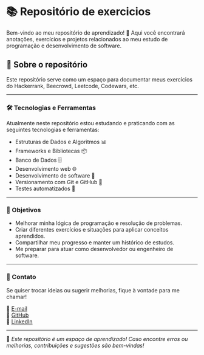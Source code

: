 # 📚 Repositório de exercicios

Bem-vindo ao meu repositório de aprendizado! 🚀 Aqui você encontrará anotações, exercícios e projetos relacionados ao meu estudo de programação e desenvolvimento de software.

## 📌 Sobre o repositório

Este repositório serve como um espaço para documentar meus exercícios do Hackerrank, Beecrowd, Leetcode, Codewars, etc.

---

### 🛠 Tecnologias e Ferramentas

Atualmente neste repositório estou estudando e praticando com as seguintes tecnologias e ferramentas:

- Estruturas de Dados e Algoritmos 📊
- Frameworks e Bibliotecas 📦
- Banco de Dados 🗄️
- Desenvolvimento web 🌐
- Desenvolvimento de software 🚀
- Versionamento com Git e GitHub 🔄
- Testes automatizados 🧪

---

### 🎯 Objetivos

- Melhorar minha lógica de programação e resolução de problemas.
- Criar diferentes exercícios e situações para aplicar conceitos aprendidos.
- Compartilhar meu progresso e manter um histórico de estudos.
- Me preparar para atuar como desenvolvedor ou engenheiro de software.

---

### 🔗 Contato

Se quiser trocar ideias ou sugerir melhorias, fique à vontade para me chamar!

📧 [E-mail](mailto:vinicardmiranda@gmail.com)  
🐙 [GitHub](https://github.com/vcaard)  
💼 [LinkedIn](https://linkedin.com/in/vinicmiranda)  

---
📢 _Este repositório é um espaço de aprendizado! Caso encontre erros ou melhorias, contribuições e sugestões são bem-vindas!_

